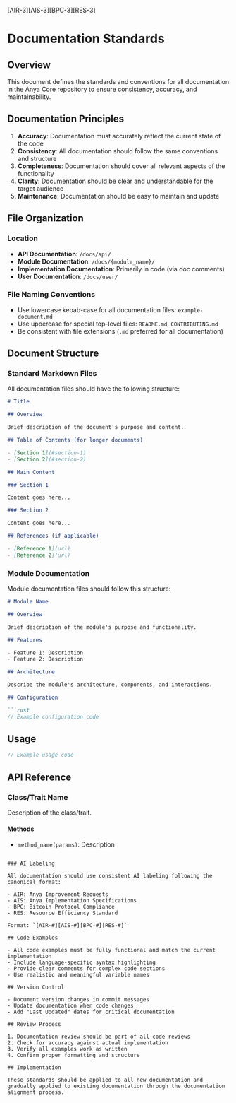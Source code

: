 [AIR-3][AIS-3][BPC-3][RES-3]
# Documentation Standards

## Overview

This document defines the standards and conventions for all documentation in the Anya Core repository to ensure consistency, accuracy, and maintainability.

## Documentation Principles

1. **Accuracy**: Documentation must accurately reflect the current state of the code
2. **Consistency**: All documentation should follow the same conventions and structure
3. **Completeness**: Documentation should cover all relevant aspects of the functionality
4. **Clarity**: Documentation should be clear and understandable for the target audience
5. **Maintenance**: Documentation should be easy to maintain and update

## File Organization

### Location

- **API Documentation**: `/docs/api/`
- **Module Documentation**: `/docs/{module_name}/`
- **Implementation Documentation**: Primarily in code (via doc comments)
- **User Documentation**: `/docs/user/`

### File Naming Conventions

- Use lowercase kebab-case for all documentation files: `example-document.md`
- Use uppercase for special top-level files: `README.md`, `CONTRIBUTING.md`
- Be consistent with file extensions (`.md` preferred for all documentation)

## Document Structure

### Standard Markdown Files

All documentation files should have the following structure:

```markdown
# Title

## Overview

Brief description of the document's purpose and content.

## Table of Contents (for longer documents)

- [Section 1](#section-1)
- [Section 2](#section-2)

## Main Content

### Section 1

Content goes here...

### Section 2

Content goes here...

## References (if applicable)

- [Reference 1](url)
- [Reference 2](url)
```

### Module Documentation

Module documentation files should follow this structure:

```markdown
# Module Name

## Overview

Brief description of the module's purpose and functionality.

## Features

- Feature 1: Description
- Feature 2: Description

## Architecture

Describe the module's architecture, components, and interactions.

## Configuration

```rust
// Example configuration code
```

## Usage

```rust
// Example usage code
```

## API Reference

### Class/Trait Name

Description of the class/trait.

#### Methods

- `method_name(params)`: Description
```

### AI Labeling

All documentation should use consistent AI labeling following the canonical format:

- AIR: Anya Improvement Requests
- AIS: Anya Implementation Specifications
- BPC: Bitcoin Protocol Compliance
- RES: Resource Efficiency Standard

Format: `[AIR-#][AIS-#][BPC-#][RES-#]`

## Code Examples

- All code examples must be fully functional and match the current implementation
- Include language-specific syntax highlighting
- Provide clear comments for complex code sections
- Use realistic and meaningful variable names

## Version Control

- Document version changes in commit messages
- Update documentation when code changes
- Add "Last Updated" dates for critical documentation

## Review Process

1. Documentation review should be part of all code reviews
2. Check for accuracy against actual implementation
3. Verify all examples work as written
4. Confirm proper formatting and structure

## Implementation

These standards should be applied to all new documentation and gradually applied to existing documentation through the documentation alignment process.
